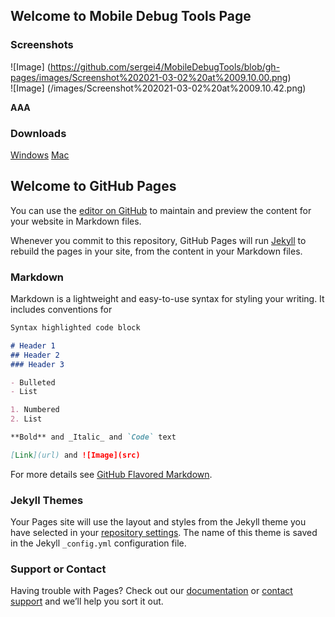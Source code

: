 ## Welcome to Mobile Debug Tools Page

### Screenshots
![Image]
(https://github.com/sergei4/MobileDebugTools/blob/gh-pages/images/Screenshot%202021-03-02%20at%2009.10.00.png)
<br/>
![Image]
(/images/Screenshot%202021-03-02%20at%2009.10.42.png)

<strong>AAA</strong>

### Downloads

[Windows](https://drive.google.com/file/d/1ij-kg8saGEHm6OMLi9ik4jDr4CoN4itZ/view?usp=sharing)
[Mac](https://drive.google.com/file/d/1hwvTh7KO1c78YN-Guc8tiQq6EIIynCch/view?usp=sharing)

## Welcome to GitHub Pages

You can use the [editor on GitHub](https://github.com/sergei4/MobileDebugTools/edit/gh-pages/index.md) to maintain and preview the content for your website in Markdown files.

Whenever you commit to this repository, GitHub Pages will run [Jekyll](https://jekyllrb.com/) to rebuild the pages in your site, from the content in your Markdown files.

### Markdown

Markdown is a lightweight and easy-to-use syntax for styling your writing. It includes conventions for

```markdown
Syntax highlighted code block

# Header 1
## Header 2
### Header 3

- Bulleted
- List

1. Numbered
2. List

**Bold** and _Italic_ and `Code` text

[Link](url) and ![Image](src)
```

For more details see [GitHub Flavored Markdown](https://guides.github.com/features/mastering-markdown/).

### Jekyll Themes

Your Pages site will use the layout and styles from the Jekyll theme you have selected in your [repository settings](https://github.com/sergei4/MobileDebugTools/settings). The name of this theme is saved in the Jekyll `_config.yml` configuration file.

### Support or Contact

Having trouble with Pages? Check out our [documentation](https://docs.github.com/categories/github-pages-basics/) or [contact support](https://support.github.com/contact) and we’ll help you sort it out.
